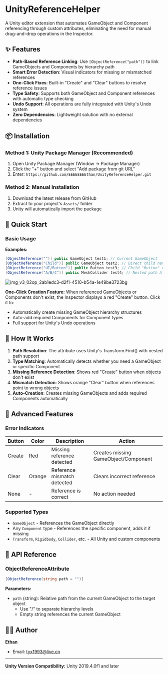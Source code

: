# UnityReferenceHelper

A Unity editor extension that automates GameObject and Component referencing through custom attributes, eliminating the need for manual drag-and-drop operations in the Inspector.

## ✨ Features

- **Path-Based Reference Linking**: Use `[ObjectReference("path")]` to link GameObjects and Components by hierarchy path
- **Smart Error Detection**: Visual indicators for missing or mismatched references
- **One-Click Fixes**: Built-in "Create" and "Clear" buttons to resolve reference issues
- **Type Safety**: Supports both GameObject and Component references with automatic type checking
- **Undo Support**: All operations are fully integrated with Unity's Undo system
- **Zero Dependencies**: Lightweight solution with no external dependencies

## 📦 Installation

### Method 1: Unity Package Manager (Recommended)
1. Open Unity Package Manager (Window → Package Manager)
2. Click the "+" button and select "Add package from git URL"
3. Enter: `https://github.com/EEEEEEEEthan/UnityReferenceHelper.git`

### Method 2: Manual Installation
1. Download the latest release from GitHub
2. Extract to your project's `Assets/` folder
3. Unity will automatically import the package

## 🚀 Quick Start

### Basic Usage

**Examples:**
```csharp
[ObjectReference("")] public GameObject test1; // Current GameObject
[ObjectReference("Child")] public GameObject test2; // Direct child named "Child"
[ObjectReference("UI/Button")] public Button test3; // Child "Button" under "UI"
[ObjectReference("A/B/C")] public MeshCollider test4; // Nested path A → B → C
```
![img_v3_02op_2ab1edc3-d2f1-4510-b54a-1e49be3723bg](https://github.com/user-attachments/assets/9e29709b-8405-4945-8d51-b8158fa138ea)

**One-Click Creation Feature:**
When referenced GameObjects or Components don't exist, the Inspector displays a red "Create" button. Click it to:
- Automatically create missing GameObject hierarchy structures
- Auto-add required Components for Component types
- Full support for Unity's Undo operations

## 🔧 How It Works

1. **Path Resolution**: The attribute uses Unity's Transform.Find() with nested path support
2. **Type Matching**: Automatically detects whether you need a GameObject or specific Component
3. **Missing Reference Detection**: Shows red "Create" button when objects don't exist
4. **Mismatch Detection**: Shows orange "Clear" button when references point to wrong objects
5. **Auto-Creation**: Creates missing GameObjects and adds required Components automatically

## 🎯 Advanced Features

### Error Indicators

| Button | Color | Description | Action |
|--------|-------|-------------|---------|
| Create | Red | Missing reference detected | Creates missing GameObject/Component |
| Clear | Orange | Reference mismatch detected | Clears incorrect reference |
| None | - | Reference is correct | No action needed |

### Supported Types
- `GameObject` - References the GameObject directly
- Any `Component` type - References the specific component, adds it if missing
- `Transform`, `Rigidbody`, `Collider`, etc. - All Unity and custom components

## 📝 API Reference

### ObjectReferenceAttribute

```csharp
[ObjectReference(string path = "")]
```

**Parameters:**
- `path` (string): Relative path from the current GameObject to the target object
  - Use "/" to separate hierarchy levels
  - Empty string references the current GameObject

## 👨‍💻 Author

**Ethan**
- Email: tyx1993@live.cn

---

**Unity Version Compatibility:** Unity 2019.4.0f1 and later
